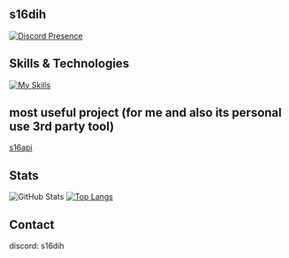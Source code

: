 ## s16dih
[![Discord Presence](https://lanyard.cnrad.dev/api/958708562035638362)](https://discord.com/users/958708562035638362)
## Skills & Technologies

[![My Skills](https://skillicons.dev/icons?i=html,css,js,nodejs,react,git,astro,discord&perline=8)](https://skillicons.dev)

## most useful project (for me and also its personal use 3rd party tool)
[s16api](https://github.com/s16org/s16.api)
## Stats
![GitHub Stats](https://github-readme-stats.vercel.app/api?username=gustambolopez&show_icons=true&theme=radical)
[![Top Langs](https://github-readme-stats.vercel.app/api/top-langs/?username=gustambolopez&layout=compact&theme=dark)](https://github.com/anuraghazra/github-readme-stats)

## Contact
discord: s16dih
